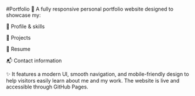 #Portfolio
🎯 A fully responsive personal portfolio website designed to showcase my:

👤 Profile & skills

💼 Projects

📄 Resume

📬 Contact information

✨ It features a modern UI, smooth navigation, and mobile-friendly design to help visitors easily learn about me and my work. The website is live and accessible through GitHub Pages.
